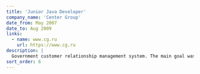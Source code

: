 ```yaml
---
title: 'Junior Java Developer'
company_name: 'Center Group'
date_from: May 2007
date_to: Aug 2009
links:
  - name: www.cg.ru
    url: https://www.cg.ru
description: |
  Government customer relationship management system. The main goal was to automate consumer applications (registration of childbirth, people marriage, divorce, etc).
sort_order: 6
---
```

